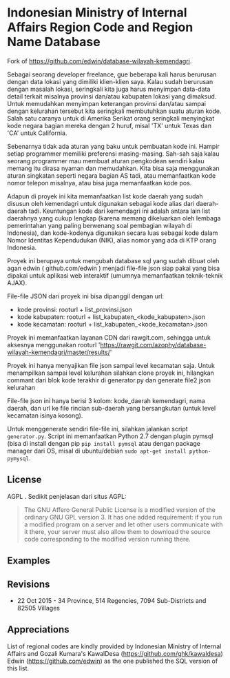 Indonesian Ministry of Internal Affairs Region Code and Region Name Database
===================
Fork of https://github.com/edwin/database-wilayah-kemendagri.

Sebagai seorang developer freelance, gue beberapa kali harus berurusan dengan data lokasi yang dimiliki klien-klien saya. Kalau sudah berurusan dengan masalah lokasi, seringkali kita juga harus menyimpan data-data detail terkait misalnya provinsi dan/atau kabupaten lokasi yang dimaksud. Untuk memudahkan menyimpan keterangan provinsi dan/atau sampai dengan kelurahan tersebut kita seringkali membutuhkan suatu aturan kode. Salah satu caranya untuk di Amerika Serikat orang seringkali menyingkat kode negara bagian mereka dengan 2 huruf, misal 'TX' untuk Texas dan 'CA' untuk California.

Sebenarnya tidak ada aturan yang baku untuk pembuatan kode ini. Hampir setiap programmer memiliki preferensi masing-masing. Sah-sah saja kalau seorang programmer mau membuat aturan pengkodean sendiri kalau memang itu dirasa nyaman dan memudahkan. Kita bisa saja menggunakan aturan singkatan seperti negara bagian AS tadi, atau memanfaatkan kode nomor telepon misalnya, atau bisa juga memanfaatkan kode pos.

Adapun di proyek ini kita memanfaatkan list kode daerah yang sudah disusun oleh kemendagri untuk digunakan sebagai kode alias dari daerah-daerah tadi. Keuntungan kode dari kemendagri ini adalah antara lain list daerahnya yang cukup lengkap (karena memang dikeluarkan oleh lembaga pemerintahan yang paling berwenang soal pembagian wilayah di Indonesia), dan kode-kodenya digunakan secara luas sebagai kode dalam Nomor Identitas Kependudukan (NIK), alias nomor yang ada di KTP orang Indonesia.

Proyek ini berupaya untuk mengubah database sql yang sudah dibuat oleh agan edwin ( github.com/edwin ) menjadi file-file json siap pakai yang bisa dipakai untuk aplikasi web interaktif (umumnya memanfaatkan teknik-teknik AJAX).

File-file JSON dari proyek ini bisa dipanggil dengan url:
- kode provinsi: rooturl + list_provinsi.json
- kode kabupaten: rooturl + list_kabupaten_<kode_kabupaten>.json
- kode kecamatan: rooturl + list_kabupaten_<kode_kecamatan>.json

Proyek ini memanfaatkan layanan CDN dari rawgit.com, sehingga untuk aksesnya menggunakan rooturl 'https://rawgit.com/azophy/database-wilayah-kemendagri/master/results/'

Proyek ini hanya menyajikan file json sampai level kecamatan saja. Untuk menampilkan sampai level kelurahan silahkan clone proyek ini, hilangkan commant dari blok kode terakhir di generator.py dan generate file2 json kelurahan

File-file json ini hanya berisi 3 kolom: kode_daerah kemendagri, nama daerah, dan url ke file rincian sub-daerah yang bersangkutan (untuk level kecamatan isinya kosong).

Untuk menggenerate sendiri file-file ini, silahkan jalankan script `generator.py`. Script ini memanfaatkan Python 2.7 dengan plugin pymsql (bisa di install dengan pip `pip install pymsql` atau dengan package manager dari OS, misal di ubuntu/debian `sudo apt-get install python-pymysql`.

License
-----------
AGPL . Sedikit penjelasan dari situs AGPL: 

> The GNU Affero General Public License is a modified version of the ordinary GNU GPL version 3. It has one added requirement: if you run a modified program on a server and let other users communicate with it there, your server must also allow them to download the source code corresponding to the modified version running there.

Examples
----------

Revisions
-------------------
* 22 Oct 2015 - 34 Province, 514 Regencies, 7094 Sub-Districts and 82505 Villages

Appreciations
--------------------
List of regional codes are kindly provided by Indonesian Ministry of Internal Affairs and Gozali Kumara's KawalDesa (https://github.com/ghk/kawaldesa)
Edwin (https://github.com/edwin) as the one published the SQL version of this list.
